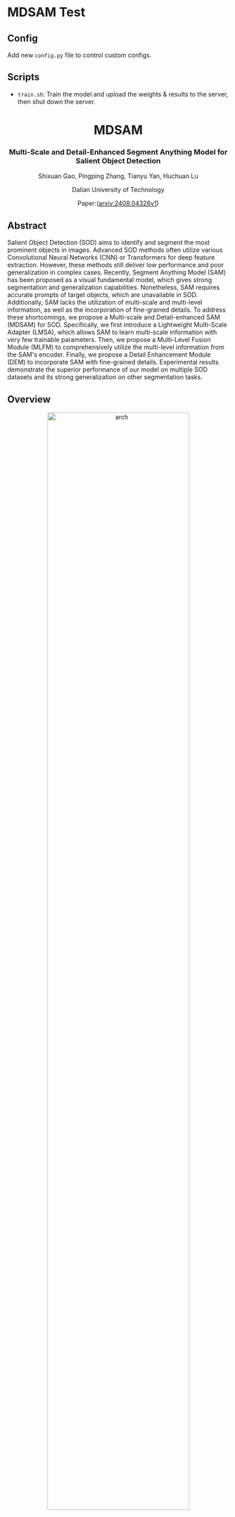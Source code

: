 # MDSAM Test

## Config

Add new `config.py` file to control custom configs.

## Scripts

- `train.sh`: Train the model and upload the weights & results to the server, then shut down the server.








<div align = 'center'>
<h1>MDSAM</h1>
<h3>Multi-Scale and Detail-Enhanced Segment Anything Model for Salient Object Detection</h3>
Shixuan Gao, Pingping Zhang, Tianyu Yan, Huchuan Lu

Dalian University of Technology

Paper:([arxiv:2408.04326v1](https://arxiv.org/html/2408.04326v1))
</div>


## Abstract
Salient Object Detection (SOD) aims to identify and segment the most prominent objects in images. Advanced SOD methods often utilize various Convolutional Neural Networks (CNN) or Transformers for deep feature extraction. However, these methods still deliver low performance and poor generalization in complex cases. Recently, Segment Anything Model (SAM) has been proposed as a visual fundamental model, which gives strong segmentation and generalization capabilities. Nonetheless, SAM requires accurate prompts of target objects, which are unavailable in SOD. Additionally, SAM lacks the utilization of multi-scale and multi-level information, as well as the incorporation of fine-grained details. To address these shortcomings, we propose a Multi-scale and Detail-enhanced SAM (MDSAM) for SOD. Specifically, we first introduce a Lightweight Multi-Scale Adapter (LMSA), which allows SAM to learn multi-scale information with very few trainable parameters. Then, we propose a Multi-Level Fusion Module (MLFM) to comprehensively utilize the multi-level information from the SAM's encoder. Finally, we propose a Detail Enhancement Module (DEM) to incorporate SAM with fine-grained details. Experimental results demonstrate the superior performance of our model on multiple SOD datasets and its strong generalization on other segmentation tasks.

## Overview

<p align="center">
  <img src="assets/overall.png" alt="arch" width="80%">
</p>

## Usage

### Installation

#### Step 1:
Clone this repository

```bash
https://github.com/BellyBeauty/MDSAM.git
cd MDSAM
```

#### Step 2:

##### Create a new conda environment

```bash
conda create --name mdsam python=3.9
conda activate mdsam
```

##### Install Dependencies
```bash
pip install torch --index-url https://download.pytorch.org/whl/cu<your cuda version>
pip install -r requirements.txt
```

##### Set up Datasets
````
-- SOD
    |-- DUTS
    |   |-- train
    |   |   |-- image
    |   |   |-- mask
    |   |-- test
    |   |   |-- image
    |   |   |-- mask
    |-- DUT-OMRON
    |   |-- test
    |   |   |-- image
    |   |   |-- mask
    |-- HKU-IS
    |   |-- test
    |   |   |-- image
    |   |   |-- mask
    |-- ECSSD
    |   |-- test
    |   |   |-- image
    |   |   |-- mask
    |-- PASCAL-S
    |   |-- test
    |   |   |-- image
    |   |   |-- mask
````
You can either go to [DUTS](http://saliencydetection.net/duts/), [DUT-OMRON](http://saliencydetection.net/dut-omron/), [HKU-IS](https://i.cs.hku.hk/~yzyu/research/deep_saliency.html), [ECSSD](https://www.cse.cuhk.edu.hk/leojia/projects/hsaliency/dataset.html), and [PASCAL-S](https://cbs.ic.gatech.edu/salobj/) respectively to download and configure files, or you can directly download [SOD GoogleDrive](https://drive.google.com/file/d/1xY1nB1KMUNXYV0CyKTgYoYudekGFUp3R/view?usp=drive_link) that I have already configured.

##### Train

Download [ViT-B SAM model](https://dl.fbaipublicfiles.com/segment_anything/sam_vit_b_01ec64.pth), save it in ./ckpts

run ./scripts/train.sh

```bash
sh ./scripts/train.sh
```

example train.sh when you train from begining
```
CUDA_VISIBLE_DEVICES=<gpu device> python -m torch.distributed.launch --nproc_per_node=<gpu num> train.py \
    --batch_size 4 \
    --num_workers 4 \
    --data_path <path>/SOD/DUTS \
    --sam_ckpt <path>/sam_vit_b_01ec64.pth \
    --img_size 512
```

example train.sh when you load previous checkpoint
```
CUDA_VISIBLE_DEVICES=<gpu device> python -m torch.distributed.launch --nproc_per_node=<gpu num> train.py \
    --batch_size 4 \
    --num_workers 4 \
    --data_path <path>/SOD/DUTS \
    --resume <path>/model_epoch<epoch id>.pth
    --img_size 512
```

##### Evaluation

Download our pretrained checkpoint or train your own model!

| resolution | #params(M) | FLOPs(G) | FPS | download |
| :---: | :---: | :---: | :---: | :---: |
| 384 * 384 | 100 | 66 | 50 | - |
| 512 * 512 | 100 | 123 | 35| [GoogleDrive](https://drive.google.com/file/d/1jYow2ORHblp289zVneYRDTci29dTD8mf/view?usp=drive_link)

we use the evaluation code below to generate results:

[PySODMetrics: A simple and efficient implementation of SOD metrics](https://github.com/lartpang/PySODMetrics)

It should be noted that，we modify the calculation method of the max F-measure from selecting a unified highest threshold for all images to calculating the highest threshold for each individual image.

run ./scripts/eval.sh
```bash
sh ./scripts/eval.sh
```

example eval.sh
```
python evaluation.py \
    --data_path <path>/SOD \
    --img_size 512 \
    --checkpoint <path>/<checkpoint>.pth \
    --gpu_id 0 \
    --result_path <output>/<path>
```

## Predicted Saliency Map 

we provide the predicted saliency maps datasets DUTS-TE, DUT-OMRON, HKU-IS, ECSSD and PASCAL-S

| resolution | download |
| :---: | :---: |
| 384 * 384 | -
| 512 * 512 | [GoogleDrive](https://drive.google.com/file/d/1JM1riWxPMP2vVVAEl-Ah3HViO92RsoU5/view?usp=drive_link) |

## Citation

```
@article{gao2024multi,
  title={Multi-Scale and Detail-Enhanced Segment Anything Model for Salient Object Detection},
  author={Gao, Shixuan and Zhang, Pingping and Yan, Tianyu and Lu, Huchuan},
  journal={arXiv preprint arXiv:2408.04326},
  year={2024}
}
```
